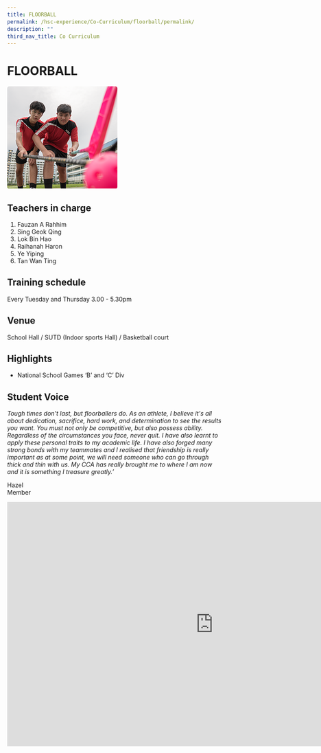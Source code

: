 ```yaml
---
title: FLOORBALL
permalink: /hsc-experience/Co-Curriculum/floorball/permalink/
description: ""
third_nav_title: Co Curriculum
---
```

FLOORBALL
=========
![](/images/Floorball.png)

Teachers in charge
------------------

1.  Fauzan A Rahhim
2.  Sing Geok Qing
3.  Lok Bin Hao
4.  Raihanah Haron
5.  Ye Yiping
6.  Tan Wan Ting

Training schedule
-----------------

Every Tuesday and Thursday 3.00 - 5.30pm

Venue
-----

School Hall / SUTD (Indoor sports Hall) / Basketball court

Highlights
----------

*   National School Games ‘B’ and ‘C’ Div

Student Voice
-------------

_Tough times don't last, but floorballers do. As an athlete, I believe it's all about dedication, sacrifice, hard work, and determination to see the results you want. You must not only be competitive, but also possess ability. Regardless of the circumstances you face, never quit. I have also learnt to apply these personal traits to my academic life. I have also forged many strong bonds with my teammates and I realised that friendship is really important as at some point, we will need someone who can go through thick and thin with us. My CCA has really brought me to where I am now and it is something I treasure greatly.’_

Hazel  
Member

<iframe allowfullscreen="true" height="569" width="960" frameborder="0" src="https://docs.google.com/presentation/d/e/2PACX-1vSsShnZo54s7ioIC7iCNF3E_kJ2S_OskiBa_2c7U-6Yxo1C3yEMCKuV-snpm5VeAbypR5s2VfhiKn-Z/embed?start=false&amp;loop=false&amp;delayms=3000"></iframe>